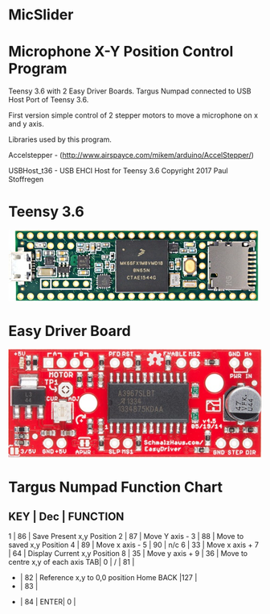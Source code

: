# MicSlider

  Microphone X-Y Position Control Program
  =======================================
  Teensy 3.6 with 2 Easy Driver Boards. Targus
  Numpad connected to USB Host Port of Teensy 3.6.
  
  First version simple control of 2 stepper motors
  to move a microphone on x and y axis.
  
  Libraries used by this program.
  
  Accelstepper - (http://www.airspayce.com/mikem/arduino/AccelStepper/)
  
  USBHost_t36 - USB EHCI Host for Teensy 3.6
  Copyright 2017 Paul Stoffregen 
  
  Teensy 3.6
  ==========
  ![](img/teensy36.jpg)
  
  Easy Driver Board
  =================
  ![](img/EasyDriver_v45.jpg)
  
  
  Targus Numpad Function Chart
  ============================
            
KEY | Dec | FUNCTION   
-------------------- 
   1 | 86 | Save Present x,y Position
   2 | 87 | Move Y axis -
   3 | 88 | Move to saved x,y Position    4 | 89 | Move x axis -
   5 | 90 | n/c 
   6 | 33 | Move x axis + 
   7 | 64 | Display Current x,y Position
   8 | 35 | Move y axis +
   9 | 36 | Move to centre x,y of each axis
  TAB|  0 |
   / | 81 |
  -  | 82 | Reference x,y to 0,0 position Home
BACK |127 |
   - | 83 |
   + | 84 |
ENTER|  0 |
